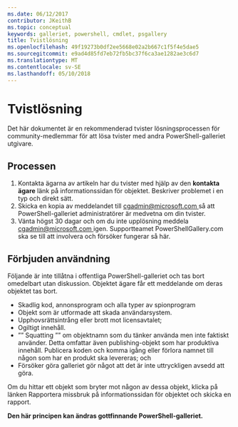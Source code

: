 ```yaml
---
ms.date: 06/12/2017
contributor: JKeithB
ms.topic: conceptual
keywords: galleriet, powershell, cmdlet, psgallery
title: Tvistlösning
ms.openlocfilehash: 49f19273b0df2ee5668e02a2b667c1f5f4e5dae5
ms.sourcegitcommit: e9ad4d85fd7eb72fb5bc37f6ca3ae1282ae3c6d7
ms.translationtype: MT
ms.contentlocale: sv-SE
ms.lasthandoff: 05/10/2018
---
```

# <a name="dispute-resolution"></a>Tvistlösning

Det här dokumentet är en rekommenderad tvister lösningsprocessen för community-medlemmar för att lösa tvister med andra PowerShell-galleriet utgivare.

## <a name="process"></a>Processen

1. Kontakta ägarna av artikeln har du tvister med hjälp av den **kontakta ägare** länk på informationssidan för objektet.
Beskriver problemet i en typ och direkt sätt.
2. Skicka en kopia av meddelandet till [ cgadmin@microsoft.com ](mailto:cgadmin@microsoft.com) så att PowerShell-galleriet administratörer är medvetna om din tvister.
3. Vänta högst 30 dagar och om du inte upplösning meddela [ cgadmin@microsoft.com ](mailto:cgadmin@microsoft.com) igen.
Supportteamet PowerShellGallery.com ska se till att involvera och försöker fungerar så här.


## <a name="prohibited-use"></a>Förbjuden användning

Följande är inte tillåtna i offentliga PowerShell-galleriet och tas bort omedelbart utan diskussion.  Objektet ägare får ett meddelande om deras objektet tas bort.

- Skadlig kod, annonsprogram och alla typer av spionprogram
- Objekt som är utformade att skada användarsystem.
- Upphovsrättsintrång eller brott mot licensavtalet;
- Ogiltigt innehåll.
- ”” Squatting ”” om objektnamn som du tänker använda men inte faktiskt använder. Detta omfattar även publishing-objekt som har produktiva innehåll.
Publicera koden och komma igång eller förlora namnet till någon som har en produkt ska levereras; och
- Försöker göra galleriet gör något att det är inte uttryckligen avsedd att göra.


Om du hittar ett objekt som bryter mot någon av dessa objekt, klicka på länken Rapportera missbruk på informationssidan för objektet och skicka en rapport.

**Den här principen kan ändras gottfinnande PowerShell-galleriet.**